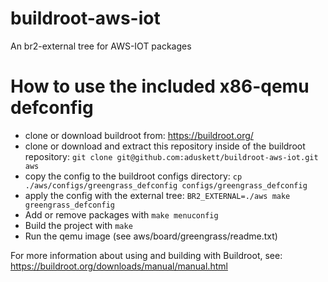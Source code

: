 # buildroot-aws-iot
An br2-external tree for AWS-IOT packages

# How to use the included x86-qemu defconfig
- clone or download buildroot from: https://buildroot.org/
- clone or download and extract this repository inside of the buildroot repository: `git clone git@github.com:aduskett/buildroot-aws-iot.git aws`
- copy the config to the buildroot configs directory: `cp ./aws/configs/greengrass_defconfig configs/greengrass_defconfig`
- apply the config with the external tree: `BR2_EXTERNAL=./aws make greengrass_defconfig`
- Add or remove packages with `make menuconfig`
- Build the project with `make`
- Run the qemu image (see aws/board/greengrass/readme.txt)

For more information about using and building with Buildroot, see: https://buildroot.org/downloads/manual/manual.html
